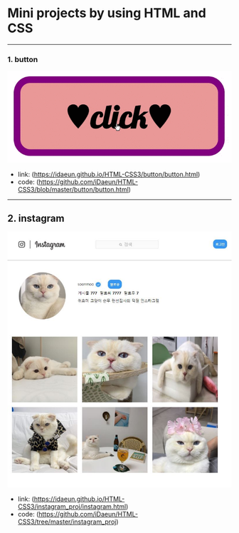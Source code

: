 # Mini projects by using HTML and CSS
------------------------------------------
### 1. button
![](button.gif)
- link: (https://idaeun.github.io/HTML-CSS3/button/button.html)
- code: (https://github.com/iDaeun/HTML-CSS3/blob/master/button/button.html)
------------------------------------------
## 2. instagram
![](instagram_proj/instagram.JPG)
- link: (https://idaeun.github.io/HTML-CSS3/instagram_proj/instagram.html)
- code: (https://github.com/iDaeun/HTML-CSS3/tree/master/instagram_proj)
